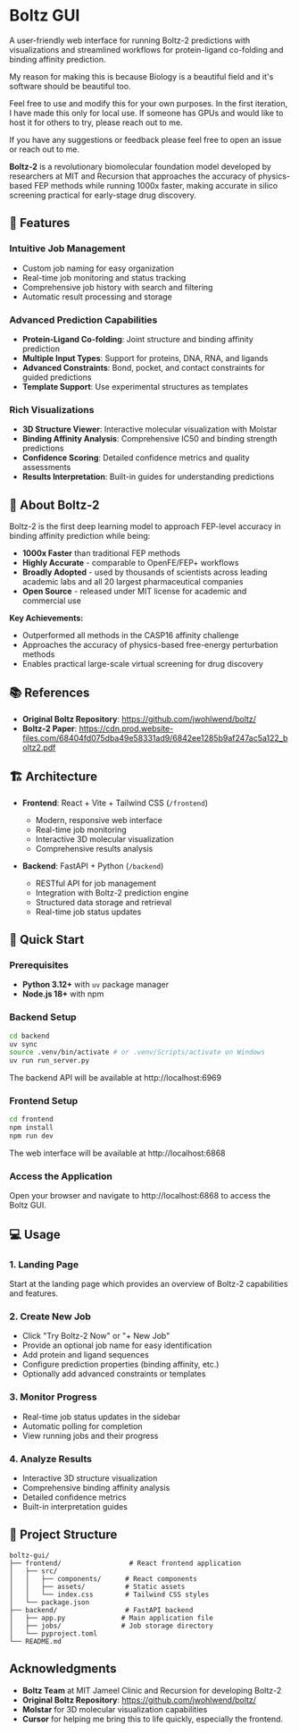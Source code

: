 # Boltz GUI

A user-friendly web interface for running Boltz-2 predictions with visualizations and streamlined workflows for protein-ligand co-folding and binding affinity prediction.

My reason for making this is because Biology is a beautiful field and it's software should be beautiful too.

Feel free to use and modify this for your own purposes. In the first iteration, I have made this only for local use. If someone has GPUs and would like to host it for others to try, please reach out to me.

If you have any suggestions or feedback please feel free to open an issue or reach out to me.

**Boltz-2** is a revolutionary biomolecular foundation model developed by researchers at MIT and Recursion that approaches the accuracy of physics-based FEP methods while running 1000x faster, making accurate in silico screening practical for early-stage drug discovery.

## 🚀 Features

### **Intuitive Job Management**
- Custom job naming for easy organization
- Real-time job monitoring and status tracking
- Comprehensive job history with search and filtering
- Automatic result processing and storage

### **Advanced Prediction Capabilities**
- **Protein-Ligand Co-folding**: Joint structure and binding affinity prediction
- **Multiple Input Types**: Support for proteins, DNA, RNA, and ligands
- **Advanced Constraints**: Bond, pocket, and contact constraints for guided predictions
- **Template Support**: Use experimental structures as templates

### **Rich Visualizations**
- **3D Structure Viewer**: Interactive molecular visualization with Molstar
- **Binding Affinity Analysis**: Comprehensive IC50 and binding strength predictions
- **Confidence Scoring**: Detailed confidence metrics and quality assessments
- **Results Interpretation**: Built-in guides for understanding predictions

## 🧬 About Boltz-2

Boltz-2 is the first deep learning model to approach FEP-level accuracy in binding affinity prediction while being:

- **1000x Faster** than traditional FEP methods
- **Highly Accurate** - comparable to OpenFE/FEP+ workflows
- **Broadly Adopted** - used by thousands of scientists across leading academic labs and all 20 largest pharmaceutical companies
- **Open Source** - released under MIT license for academic and commercial use

**Key Achievements:**
- Outperformed all methods in the CASP16 affinity challenge
- Approaches the accuracy of physics-based free-energy perturbation methods
- Enables practical large-scale virtual screening for drug discovery

## 📚 References

- **Original Boltz Repository**: https://github.com/jwohlwend/boltz/
- **Boltz-2 Paper**: https://cdn.prod.website-files.com/68404fd075dba49e58331ad9/6842ee1285b9af247ac5a122_boltz2.pdf

## 🏗️ Architecture

- **Frontend**: React + Vite + Tailwind CSS (`/frontend`)
  - Modern, responsive web interface
  - Real-time job monitoring
  - Interactive 3D molecular visualization
  - Comprehensive results analysis

- **Backend**: FastAPI + Python (`/backend`)
  - RESTful API for job management
  - Integration with Boltz-2 prediction engine
  - Structured data storage and retrieval
  - Real-time job status updates

## 🚀 Quick Start

### Prerequisites

- **Python 3.12+** with `uv` package manager
- **Node.js 18+** with npm

### Backend Setup

```bash
cd backend
uv sync
source .venv/bin/activate # or .venv/Scripts/activate on Windows
uv run run_server.py
```

The backend API will be available at http://localhost:6969

### Frontend Setup

```bash
cd frontend
npm install
npm run dev
```

The web interface will be available at http://localhost:6868

### Access the Application

Open your browser and navigate to http://localhost:6868 to access the Boltz GUI.

## 💻 Usage

### 1. **Landing Page**
Start at the landing page which provides an overview of Boltz-2 capabilities and features.

### 2. **Create New Job**
- Click "Try Boltz-2 Now" or "+ New Job"
- Provide an optional job name for easy identification
- Add protein and ligand sequences
- Configure prediction properties (binding affinity, etc.)
- Optionally add advanced constraints or templates

### 3. **Monitor Progress**
- Real-time job status updates in the sidebar
- Automatic polling for completion
- View running jobs and their progress

### 4. **Analyze Results**
- Interactive 3D structure visualization
- Comprehensive binding affinity analysis
- Detailed confidence metrics
- Built-in interpretation guides



## 📁 Project Structure

```
boltz-gui/
├── frontend/                 # React frontend application
│   ├── src/
│   │   ├── components/      # React components
│   │   ├── assets/          # Static assets
│   │   └── index.css        # Tailwind CSS styles
│   └── package.json
├── backend/                 # FastAPI backend
│   ├── app.py              # Main application file
│   ├── jobs/               # Job storage directory
│   └── pyproject.toml
└── README.md
```

## Acknowledgments

- **Boltz Team** at MIT Jameel Clinic and Recursion for developing Boltz-2
- **Original Boltz Repository**: https://github.com/jwohlwend/boltz/
- **Molstar** for 3D molecular visualization capabilities
- **Cursor** for helping me bring this to life quickly, especially the frontend.


